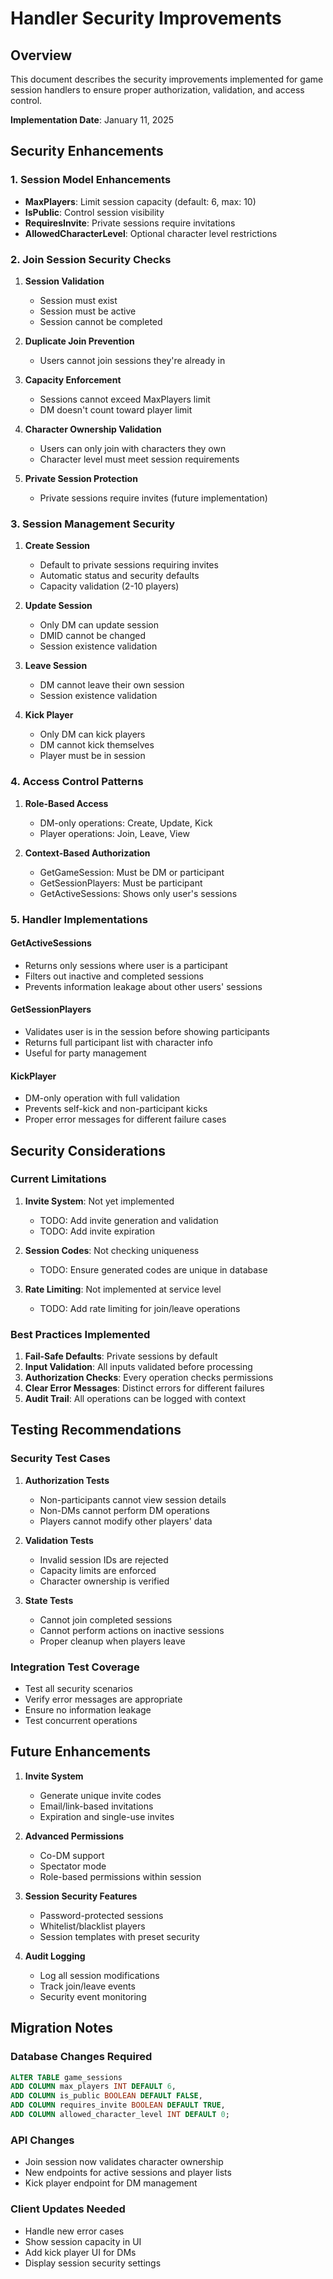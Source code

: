 # Handler Security Improvements

## Overview
This document describes the security improvements implemented for game session handlers to ensure proper authorization, validation, and access control.

**Implementation Date**: January 11, 2025

## Security Enhancements

### 1. Session Model Enhancements
- **MaxPlayers**: Limit session capacity (default: 6, max: 10)
- **IsPublic**: Control session visibility
- **RequiresInvite**: Private sessions require invitations
- **AllowedCharacterLevel**: Optional character level restrictions

### 2. Join Session Security Checks
1. **Session Validation**
   - Session must exist
   - Session must be active
   - Session cannot be completed

2. **Duplicate Join Prevention**
   - Users cannot join sessions they're already in

3. **Capacity Enforcement**
   - Sessions cannot exceed MaxPlayers limit
   - DM doesn't count toward player limit

4. **Character Ownership Validation**
   - Users can only join with characters they own
   - Character level must meet session requirements

5. **Private Session Protection**
   - Private sessions require invites (future implementation)

### 3. Session Management Security
1. **Create Session**
   - Default to private sessions requiring invites
   - Automatic status and security defaults
   - Capacity validation (2-10 players)

2. **Update Session**
   - Only DM can update session
   - DMID cannot be changed
   - Session existence validation

3. **Leave Session**
   - DM cannot leave their own session
   - Session existence validation

4. **Kick Player**
   - Only DM can kick players
   - DM cannot kick themselves
   - Player must be in session

### 4. Access Control Patterns
1. **Role-Based Access**
   - DM-only operations: Create, Update, Kick
   - Player operations: Join, Leave, View

2. **Context-Based Authorization**
   - GetGameSession: Must be DM or participant
   - GetSessionPlayers: Must be participant
   - GetActiveSessions: Shows only user's sessions

### 5. Handler Implementations

#### GetActiveSessions
- Returns only sessions where user is a participant
- Filters out inactive and completed sessions
- Prevents information leakage about other users' sessions

#### GetSessionPlayers
- Validates user is in the session before showing participants
- Returns full participant list with character info
- Useful for party management

#### KickPlayer
- DM-only operation with full validation
- Prevents self-kick and non-participant kicks
- Proper error messages for different failure cases

## Security Considerations

### Current Limitations
1. **Invite System**: Not yet implemented
   - TODO: Add invite generation and validation
   - TODO: Add invite expiration

2. **Session Codes**: Not checking uniqueness
   - TODO: Ensure generated codes are unique in database

3. **Rate Limiting**: Not implemented at service level
   - TODO: Add rate limiting for join/leave operations

### Best Practices Implemented
1. **Fail-Safe Defaults**: Private sessions by default
2. **Input Validation**: All inputs validated before processing
3. **Authorization Checks**: Every operation checks permissions
4. **Clear Error Messages**: Distinct errors for different failures
5. **Audit Trail**: All operations can be logged with context

## Testing Recommendations

### Security Test Cases
1. **Authorization Tests**
   - Non-participants cannot view session details
   - Non-DMs cannot perform DM operations
   - Players cannot modify other players' data

2. **Validation Tests**
   - Invalid session IDs are rejected
   - Capacity limits are enforced
   - Character ownership is verified

3. **State Tests**
   - Cannot join completed sessions
   - Cannot perform actions on inactive sessions
   - Proper cleanup when players leave

### Integration Test Coverage
- Test all security scenarios
- Verify error messages are appropriate
- Ensure no information leakage
- Test concurrent operations

## Future Enhancements

1. **Invite System**
   - Generate unique invite codes
   - Email/link-based invitations
   - Expiration and single-use invites

2. **Advanced Permissions**
   - Co-DM support
   - Spectator mode
   - Role-based permissions within session

3. **Session Security Features**
   - Password-protected sessions
   - Whitelist/blacklist players
   - Session templates with preset security

4. **Audit Logging**
   - Log all session modifications
   - Track join/leave events
   - Security event monitoring

## Migration Notes

### Database Changes Required
```sql
ALTER TABLE game_sessions 
ADD COLUMN max_players INT DEFAULT 6,
ADD COLUMN is_public BOOLEAN DEFAULT FALSE,
ADD COLUMN requires_invite BOOLEAN DEFAULT TRUE,
ADD COLUMN allowed_character_level INT DEFAULT 0;
```

### API Changes
- Join session now validates character ownership
- New endpoints for active sessions and player lists
- Kick player endpoint for DM management

### Client Updates Needed
- Handle new error cases
- Show session capacity in UI
- Add kick player UI for DMs
- Display session security settings